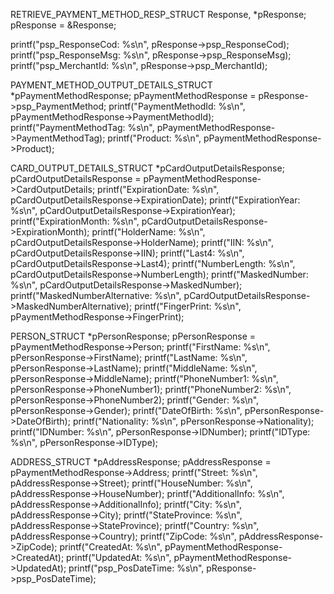 RETRIEVE_PAYMENT_METHOD_RESP_STRUCT Response, *pResponse;
pResponse = &Response;

printf("psp_ResponseCod: %s\n", pResponse->psp_ResponseCod);
printf("psp_ResponseMsg: %s\n", pResponse->psp_ResponseMsg);
printf("psp_MerchantId: %s\n", pResponse->psp_MerchantId);

PAYMENT_METHOD_OUTPUT_DETAILS_STRUCT *pPaymentMethodResponse;
pPaymentMethodResponse = pResponse->psp_PaymentMethod;
printf("PaymentMethodId: %s\n", pPaymentMethodResponse->PaymentMethodId);
printf("PaymentMethodTag: %s\n", pPaymentMethodResponse->PaymentMethodTag);
printf("Product: %s\n", pPaymentMethodResponse->Product);

CARD_OUTPUT_DETAILS_STRUCT *pCardOutputDetailsResponse;
pCardOutputDetailsResponse = pPaymentMethodResponse->CardOutputDetails;
printf("ExpirationDate: %s\n", pCardOutputDetailsResponse->ExpirationDate);
printf("ExpirationYear: %s\n", pCardOutputDetailsResponse->ExpirationYear);
printf("ExpirationMonth: %s\n", pCardOutputDetailsResponse->ExpirationMonth);
printf("HolderName: %s\n", pCardOutputDetailsResponse->HolderName);
printf("IIN: %s\n", pCardOutputDetailsResponse->IIN);
printf("Last4: %s\n", pCardOutputDetailsResponse->Last4);
printf("NumberLength: %s\n", pCardOutputDetailsResponse->NumberLength);
printf("MaskedNumber: %s\n", pCardOutputDetailsResponse->MaskedNumber);
printf("MaskedNumberAlternative: %s\n", pCardOutputDetailsResponse->MaskedNumberAlternative);
printf("FingerPrint: %s\n", pPaymentMethodResponse->FingerPrint);

PERSON_STRUCT *pPersonResponse;
pPersonResponse = pPaymentMethodResponse->Person;
printf("FirstName: %s\n", pPersonResponse->FirstName);
printf("LastName: %s\n", pPersonResponse->LastName);
printf("MiddleName: %s\n", pPersonResponse->MiddleName);
printf("PhoneNumber1: %s\n", pPersonResponse->PhoneNumber1);
printf("PhoneNumber2: %s\n", pPersonResponse->PhoneNumber2);
printf("Gender: %s\n", pPersonResponse->Gender);
printf("DateOfBirth: %s\n", pPersonResponse->DateOfBirth);
printf("Nationality: %s\n", pPersonResponse->Nationality);
printf("IDNumber: %s\n", pPersonResponse->IDNumber);
printf("IDType: %s\n", pPersonResponse->IDType);

ADDRESS_STRUCT *pAddressResponse;
pAddressResponse = pPaymentMethodResponse->Address;
printf("Street: %s\n", pAddressResponse->Street);
printf("HouseNumber: %s\n", pAddressResponse->HouseNumber);
printf("AdditionalInfo: %s\n", pAddressResponse->AdditionalInfo);
printf("City: %s\n", pAddressResponse->City);
printf("StateProvince: %s\n", pAddressResponse->StateProvince);
printf("Country: %s\n", pAddressResponse->Country);
printf("ZipCode: %s\n", pAddressResponse->ZipCode);
printf("CreatedAt: %s\n", pPaymentMethodResponse->CreatedAt);
printf("UpdatedAt: %s\n", pPaymentMethodResponse->UpdatedAt);
printf("psp_PosDateTime: %s\n", pResponse->psp_PosDateTime);
